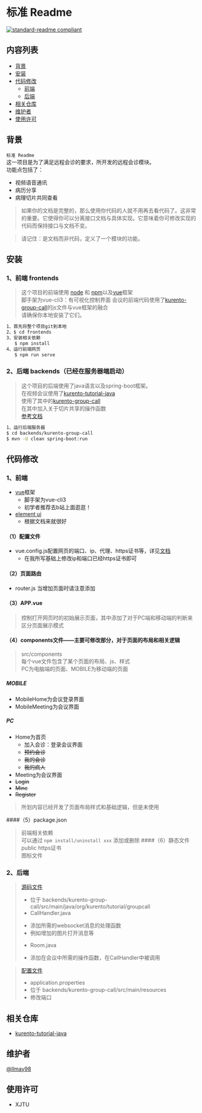 # 标准 Readme

[![standard-readme compliant](https://img.shields.io/badge/readme%20style-standard-brightgreen.svg?style=flat-square)](https://github.com/RichardLitt/standard-readme)

## 内容列表

- [背景](#背景)
- [安装](#安装)
- [代码修改](#代码修改)
	- [前端](#前端)
	- [后端](#后端)
- [相关仓库](#相关仓库)
- [维护者](#维护者)
- [使用许可](#使用许可)

## 背景

`标准 Readme`   
这一项目是为了满足远程会诊的要求，所开发的远程会诊模块。  
功能点包括了：
+ 视频语音通讯
+ 病历分享
+ 病理切片共同查看

> 如果你的文档是完整的，那么使用你代码的人就不用再去看代码了。这非常的重要。它使得你可以分离接口文档与具体实现。它意味着你可修改实现的代码而保持接口与文档不变。  

> 请记住：是文档而非代码，定义了一个模块的功能。

## 安装
### 1、前端 frontends
> 这个项目的前端使用 [node](http://nodejs.org) 和 [npm](https://npmjs.com)以及[vue](https://cn.vuejs.org/v2/guide/)框架  
> 脚手架为vue-cli3：有可视化控制界面
> 会议的前端代码使用了[kurento-group-call](https://github.com/Kurento/kurento-tutorial-java/tree/master/kurento-group-call)的js文件与vue框架的融合  
> 请确保你本地安装了它们。

```sh
1、首先将整个项目git到本地
2、$ cd frontends
3、安装相关依赖
   $ npm install
4、运行前端网页
   $ npm run serve
```  
### 2、后端 backends（已经在服务器端启动）
> 这个项目的后端使用了java语言以及spring-boot框架。  
> 在视频会议使用了[kurento-tutorial-java](https://github.com/Kurento/kurento-tutorial-java)  
> 使用了其中的[kurento-group-call](https://github.com/Kurento/kurento-tutorial-java/tree/master/kurento-group-call)  
> 在其中加入关于切片共享的操作函数  
> [参考文档](https://doc-kurento.readthedocs.io/en/latest/)
```sh
1、运行后端服务器
$ cd backends/kurento-group-call
$ mvn -U clean spring-boot:run
```  
## 代码修改
### 1、前端
+ [vue](https://cn.vuejs.org/v2/guide/)框架
  - 脚手架为vue-cli3
  - 初学者推荐去b站上面逛逛！
+ [element ui](https://element.eleme.io/#/zh-CN/component/installation)
  - 根据文档来就很好
#### （1）配置文件
+ vue.config.js配置网页的端口、ip、代理、https证书等，详见[文档](https://cli.vuejs.org/config/)
  -  在我所写基础上修改ip和端口已经https证书即可
#### （2）页面路由
+ router.js
当增加页面时请注意添加
#### （3）APP.vue
> 控制打开网页时的初始展示页面，其中添加了对于PC端和移动端的判断来区分页面展示模式
#### （4）components文件——主要可修改部分，对于页面的布局和相关逻辑
> src/components  
> 每个vue文件包含了某个页面的布局、js、样式  
> PC为电脑端的页面、MOBILE为移动端的页面  

##### MOBILE  
+ MobileHome为会议登录界面
+ MobileMeeting为会议界面  

##### PC
+ Home为首页
  - 加入会诊：登录会议界面
  - ~~预约会诊~~
  - ~~我的会诊~~
  - ~~我的病人~~
+ Meeting为会议界面
+ ~~Login~~
+ ~~Mine~~
+ ~~Register~~  
> 所划内容已经开发了页面布局样式和基础逻辑，但是未使用

####（5）package.json
> 前端相关依赖  
> 可以通过 `npm install/uninstall xxx` 添加或删除
####（6）静态文件public
> https证书  
> 图标文件

### 2、后端
> [源码文件](https://github.com/llmay98/transmeeting/tree/master/backends/kurento-group-call/src/main/java/org/kurento/tutorial/groupcall)
> + 位于 backends/kurento-group-call/src/main/java/org/kurento/tutorial/groupcall  
> + CallHandler.java
>  - 添加所需的websocket消息的处理函数
>  - 例如增加的图片打开消息等
> + Room.java
>  - 添加在会议中所需的操作函数，在CallHandler中被调用

> [配置文件](https://github.com/llmay98/transmeeting/blob/master/backends/kurento-group-call/src/main/resources/application.properties)  
> + application.properties  
> + 位于 backends/kurento-group-call/src/main/resources
> + 修改端口 

## 相关仓库

- [kurento-tutorial-java](https://github.com/Kurento/kurento-tutorial-java)

## 维护者

[@llmay98](https://github.com/llmay98)

## 使用许可

+ XJTU
